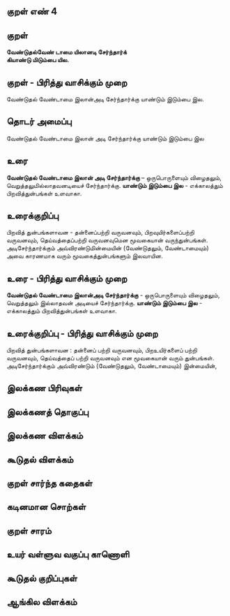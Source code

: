 ## குறள் எண் 4


## குறள் 

**வேண்டுதல்வேண் டாமை யிலானடி சேர்ந்தார்க்**    
**கியாண்டு மிடும்பை யில.**

## குறள் - பிரித்து வாசிக்கும் முறை

வேண்டுதல் வேண்டாமை இலான்அடி சேர்ந்தார்க்கு 
யாண்டும் இடும்பை இல.

## தொடர் அமைப்பு

வேண்டுதல் வேண்டாமை இலான் அடி சேர்ந்தார்க்கு யாண்டும் இடும்பை இல

## உரை

**வேண்டுதல் வேண்டாமை இலான் அடி சேர்ந்தார்க்கு** – ஒருபொருளையும்
விழைதலும், வெறுத்தலுமில்லாதவனடியைச் சேர்ந்தார்க்கு.
**யாண்டும் இடும்பை இல** - எக்காலத்தும் பிறவித்துன்பங்கள் உளவாகா.

## உரைக்குறிப்பு

பிறவித் துன்பங்களாவன - தன்னைப்பற்றி வருவனவும், பிறவுயிர்களைப்பற்றி வருவனவும், தெய்வத்தைப்பற்றி வருவனவுமென மூவகையான் வருந்துன்பங்கள்.  
அடிசேர்ந்தார்க்கும் அவ்விரண்டுமின்மையின் (வேண்டுதலும், வேண்டாமையும்) அவை காரணமாக வரும் மூவகைத்துன்பங்களும் இலவாயின.

## உரை - பிரித்து வாசிக்கும் முறை

**வேண்டுதல் வேண்டாமை இலான்அடி சேர்ந்தார்க்கு** - ஒருபொருளையும் 
விழைதலும், வெறுத்தலும் இல்லாதவன் அடியைச் சேர்ந்தார்க்கு.
**யாண்டும் இடும்பை இல** - எக்காலத்தும் பிறவித்துன்பங்கள் உளவாகா.

## உரைக்குறிப்பு - பிரித்து வாசிக்கும் முறை

பிறவித் துன்பங்களாவன : 
தன்னைப் பற்றி வருவனவும், பிறஉயிர்களைப் பற்றி வருவனவும், தெய்வத்தைப் பற்றி வருவனவும் என மூவகையான் வரும் துன்பங்கள்.
அடிசேர்ந்தார்க்கும் அவ்விரண்டும் (வேண்டுதலும், வேண்டாமையும்) இன்மையின், 

## இலக்கண பிரிவுகள் 


## இலக்கணத் தொகுப்பு 


## இலக்கண விளக்கம்


## கூடுதல் விளக்கம்


## குறள் சார்ந்த கதைகள் 


## கடினமான சொற்கள்


## குறள் சாரம் 


## உயர் வள்ளுவ வகுப்பு காணொளி


## கூடுதல் குறிப்புகள்


## ஆங்கில விளக்கம்

